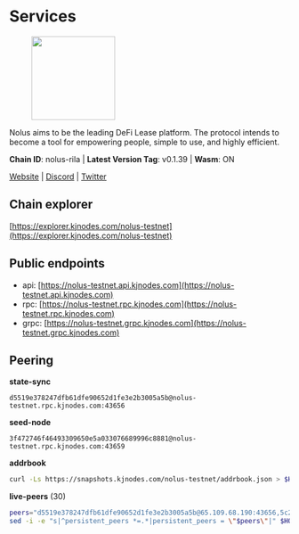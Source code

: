 # Services

<figure><img src="https://raw.githubusercontent.com/kj89/testnet_manuals/main/pingpub/logos/nolus.png" width="150" alt=""><figcaption></figcaption></figure>

Nolus aims to be the leading DeFi Lease platform. The protocol  intends to become a tool for empowering people, simple to use, and highly efficient.

**Chain ID**: nolus-rila | **Latest Version Tag**: v0.1.39 | **Wasm**: ON

[Website](https://www.nolus.io) | [Discord](https://discord.gg/nolus-protocol) | [Twitter](https://twitter.com/NolusProtocol)




## Chain explorer
[https://explorer.kjnodes.com/nolus-testnet](https://explorer.kjnodes.com/nolus-testnet)

## Public endpoints

* api: [https://nolus-testnet.api.kjnodes.com](https://nolus-testnet.api.kjnodes.com)
* rpc: [https://nolus-testnet.rpc.kjnodes.com](https://nolus-testnet.rpc.kjnodes.com)
* grpc: [https://nolus-testnet.grpc.kjnodes.com](https://nolus-testnet.grpc.kjnodes.com)

## Peering

**state-sync**

```text
d5519e378247dfb61dfe90652d1fe3e2b3005a5b@nolus-testnet.rpc.kjnodes.com:43656
```

**seed-node**

```text
3f472746f46493309650e5a033076689996c8881@nolus-testnet.rpc.kjnodes.com:43659
```

**addrbook**
```bash
curl -Ls https://snapshots.kjnodes.com/nolus-testnet/addrbook.json > $HOME/.nolus/config/addrbook.json
```

**live-peers** (30)
```bash
peers="d5519e378247dfb61dfe90652d1fe3e2b3005a5b@65.109.68.190:43656,5c2a752c9b1952dbed075c56c600c3a79b58c395@195.3.220.135:27016,7a1fc4d1cc0ffec7db6a2a15496136e62561b162@161.97.146.108:26656,387393e38531ac010f500d294505232a77c88766@45.33.32.8:26656,0bc65a562eff399463fcf18f54716e32054e4cf4@188.166.88.185:26656,e0ab3276d94a8fbdf04b0b9eb95df22f7037eb89@167.235.31.186:34656,2e80da0046dd3f2205a207dd435b6c9b0f9bfc04@65.109.93.152:27656,d71f6a702561b08023810464a96668045dbabd9e@95.214.55.25:26656,5bf83be8dfe52fe2c204300f1e9b1449487ce5af@88.99.164.158:1176,f77c45399c1dea69fcc48ff15995e8387169249a@80.85.242.54:26656,0130c7e5dbc56f4a933215b2ea25cd1ac80efd41@95.31.16.222:26656,d8088d91bdbf2ccdf59f0b3ee1c1b07e8cb60798@195.201.237.185:11656,9f8e23a45a79ebd46abd47b916a51a47729c4df0@142.132.248.168:26656,e62dd608a302ba4f815a7cd3cf3d7facafa0e171@135.181.123.154:16656,e4b7228ccadf3180e6e323aa4c0c97946ac054dc@65.109.112.20:11134,395aec882a74ab9b679b1dc07df5f023b746bef6@85.190.246.119:26656,3cc31778757cdcf60f50cca61072aca40fd9f898@38.242.205.18:43656,56268f0d71ff5a6380ca82c2f741a240d6ec91da@45.151.122.213:26656,1278e67b0f6523c20e665109dd092ef20d6fd70e@45.67.230.23:26656,03ec7af23216082eeccc690b7bdcbe497bf2dcf8@136.243.88.91:9000,6b14535ff005667f324f8439a55a21ee2f170d12@95.217.211.81:26656,5289137e6134895c5b3b82a9847869f2a889cdc0@65.108.97.58:2776,3be781c50aac85518bb3cfb8620528cbc5dacd67@146.190.45.222:26656,654e76e7d4b27fdb3a931fe2d44c51184d8a5731@5.161.78.48:26656,c2c7344a10a39040592a8aa156ef9da17700d9a2@45.84.0.252:26656,e0aac09f3de68abf583b0e3994228ee8bd19d1eb@168.119.124.130:45659,9e54327630e4f9668fb6137c5631c0ed6905b6e7@89.252.21.37:26656,67be97f5ef69a4f149fbef7970ba888e5b2c2cff@65.108.231.124:16656,048df3fd3100c57b1a661aef3336a7c681657928@185.193.17.226:26656,12b146cd82c7142e9d8aeb4f246499927ecb1c0f@217.13.223.167:36656"
sed -i -e "s|^persistent_peers *=.*|persistent_peers = \"$peers\"|" $HOME/.nolus/config/config.toml
```
